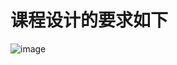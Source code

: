# 课程设计的要求如下
![image](https://user-images.githubusercontent.com/74944178/122889194-275d6a80-d375-11eb-9f85-44b6caf77f93.png)


